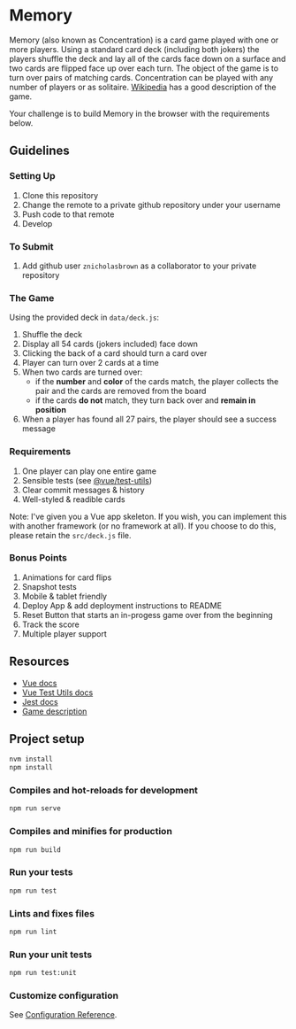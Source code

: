 # Memory

Memory (also known as Concentration) is a card game played with one or more players. Using a standard card deck (including both jokers) the players shuffle the deck and lay all of the cards face down on a surface and two cards are flipped face up over each turn. The object of the game is to turn over pairs of matching cards. Concentration can be played with any number of players or as solitaire. [Wikipedia](<https://en.wikipedia.org/wiki/Concentration_(game)>) has a good description of the game.

Your challenge is to build Memory in the browser with the requirements below.

## Guidelines

### Setting Up

1. Clone this repository
2. Change the remote to a private github repository under your username
3. Push code to that remote
4. Develop

### To Submit

1. Add github user `znicholasbrown` as a collaborator to your private repository

### The Game

Using the provided deck in `data/deck.js`:

1. Shuffle the deck
2. Display all 54 cards (jokers included) face down
3. Clicking the back of a card should turn a card over
4. Player can turn over 2 cards at a time
5. When two cards are turned over:
   - if the **number** and **color** of the cards match, the player collects the pair and the cards are removed from the board
   - if the cards **do not** match, they turn back over and **remain in position**
6. When a player has found all 27 pairs, the player should see a success message

### Requirements

1. One player can play one entire game
2. Sensible tests (see [@vue/test-utils](https://vue-test-utils.vuejs.org/guides/#common-tips))
3. Clear commit messages & history
4. Well-styled & readible cards

Note: I've given you a Vue app skeleton. If you wish, you can implement this with another framework (or no framework at all). If you choose to do this, please retain the `src/deck.js` file.

### Bonus Points

1. Animations for card flips
2. Snapshot tests
3. Mobile & tablet friendly
4. Deploy App & add deployment instructions to README
5. Reset Button that starts an in-progess game over from the beginning
6. Track the score
7. Multiple player support

## Resources

- [Vue docs](https://vuejs.org/v2/guide/)
- [Vue Test Utils docs](https://vue-test-utils.vuejs.org/)
- [Jest docs](https://jestjs.io/)
- [Game description](<https://en.wikipedia.org/wiki/Concentration_(game)>)

## Project setup

```bash
nvm install
npm install
```

### Compiles and hot-reloads for development

```bash
npm run serve
```

### Compiles and minifies for production

```bash
npm run build
```

### Run your tests

```bash
npm run test
```

### Lints and fixes files

```bash
npm run lint
```

### Run your unit tests

```bash
npm run test:unit
```

### Customize configuration

See [Configuration Reference](https://cli.vuejs.org/config/).
